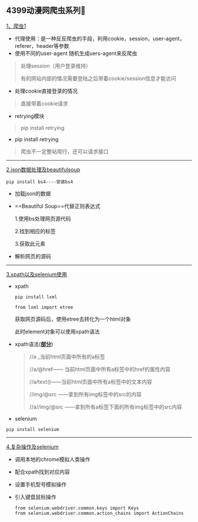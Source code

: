 4399动漫网爬虫系列🚀
--------


[1、爬虫1](https://github.com/xuyuanyyds/4399cartoon-spider/tree/main/%E7%88%AC%E8%99%AB1)

* 代理使用：是一种反反爬虫的手段，利用cookie，session，user-agent，referer，header等参数
* 使用不同的user-agent
随机生成uers-agent来反爬虫

> 处理session（用户登录维持）
>
> 有的网站内部的情况需要登陆之后带着cookie/session信息才能访问

* 处理cookie直接登录的情况

 > 直接带着cookie请求

* retrying模块

> pip install retrying

* pip install retrying

> 爬虫不一定整站爬行，还可以请求接口
-----
[2.json数据处理及beautifulsoup](https://github.com/xuyuanyyds/4399cartoon-spider/tree/main/2.json%E6%95%B0%E6%8D%AE%E5%A4%84%E7%90%86%E5%8F%8Abeautifulsoup)


```
pip install bs4----安装bs4
```

* 加载json的数据

* ==Beautiful Soup==代替正则表达式

  1.使用bs处理网页源代码

  2.找到相应的标签

  3.获取此元素

* 解析网页的源码
-------------
[3.xpath以及selenium使用](https://github.com/xuyuanyyds/4399cartoon-spider/tree/main/3.xpath%E4%BB%A5%E5%8F%8Aselenium%E4%BD%BF%E7%94%A8)

* xpath

  ```
  pip install lxml
  
  from lxml import etree
  ```

  获取网页源码后，使用etree去转化为一个html对象

  此时element对象可以使用xpath语法

* xpath语法(<u>**部分**</u>)

  > //a _当前html页面中所有的a标签
  > 
  > //a/@href—— 当前html页面中所有a标签中的href的属性内容
  > 
  > //a/text()——当前html页面中所有a标签中的文本内容
  > 
  > //img/@src ——拿到所有img标签中的src的内容
  > 
  > //a//img/@src ——拿到所有a标签下面的所有img标签中的src内容

* selenium

```
pip install selenium
```
-----------
[4.复杂操作及selenium](https://github.com/xuyuanyyds/4399cartoon-spider/tree/main/4.%E5%A4%8D%E6%9D%82%E6%93%8D%E4%BD%9C%E5%8F%8Aselenium)

* 调用本地的chrome模拟人类操作

* 配合xpath找到对应内容

* 设置手机型号模拟操作

* 引入键盘鼠标操作

  ```
  from selenium.webdriver.common.keys import Keys
  from selenium.webdriver.common.action_chains import ActionChains
  ```

  



